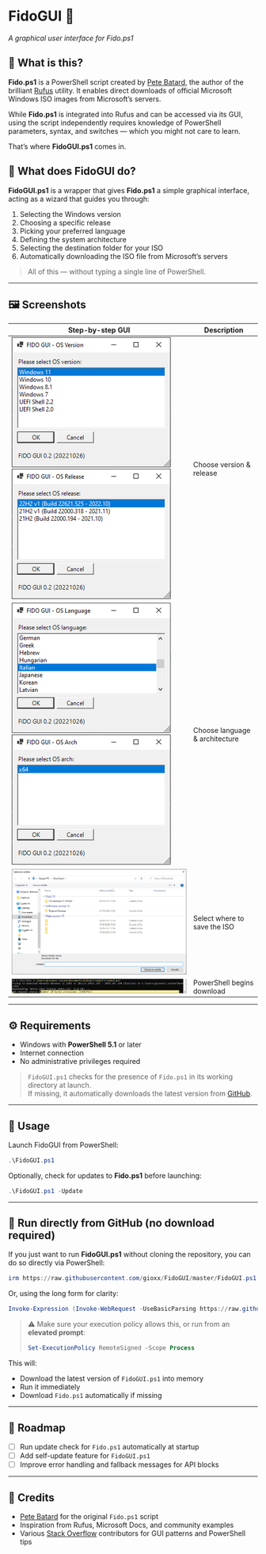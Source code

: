 # FidoGUI 🐶
*A graphical user interface for Fido.ps1*

## 📌 What is this?

**Fido.ps1** is a PowerShell script created by [Pete Batard](https://github.com/pbatard), the author of the brilliant [Rufus](https://github.com/pbatard/rufus) utility. It enables direct downloads of official Microsoft Windows ISO images from Microsoft’s servers.

While **Fido.ps1** is integrated into Rufus and can be accessed via its GUI, using the script independently requires knowledge of PowerShell parameters, syntax, and switches — which you might not care to learn.

That’s where **FidoGUI.ps1** comes in.

## 🎯 What does FidoGUI do?

**FidoGUI.ps1** is a wrapper that gives **Fido.ps1** a simple graphical interface, acting as a wizard that guides you through:

1. Selecting the Windows version  
2. Choosing a specific release  
3. Picking your preferred language  
4. Defining the system architecture  
5. Selecting the destination folder for your ISO  
6. Automatically downloading the ISO file from Microsoft’s servers

> All of this — without typing a single line of PowerShell.

---

## 🖼️ Screenshots

| Step-by-step GUI | Description |
|------------------|-------------|
| ![Select OS version](https://raw.githubusercontent.com/gioxx/FidoGUI/master/assets/0_fidogui_osversion.png) ![Select OS release](https://raw.githubusercontent.com/gioxx/FidoGUI/master/assets/1_fidogui_osrelease.png) | Choose version & release |
| ![Select OS language](https://raw.githubusercontent.com/gioxx/FidoGUI/master/assets/2_fidogui_oslang.png) ![Select OS architecture](https://raw.githubusercontent.com/gioxx/FidoGUI/master/assets/3_fidogui_osarch.png) | Choose language & architecture |
| ![Select download folder](https://raw.githubusercontent.com/gioxx/FidoGUI/master/assets/4_fidogui_folder.png) | Select where to save the ISO |
| ![Downloading ISO](https://raw.githubusercontent.com/gioxx/FidoGUI/master/assets/5_fidogui_pshelldownload.png) | PowerShell begins download |

---

## ⚙️ Requirements

- Windows with **PowerShell 5.1** or later  
- Internet connection  
- No administrative privileges required  

> `FidoGUI.ps1` checks for the presence of `Fido.ps1` in its working directory at launch.  
> If missing, it automatically downloads the latest version from [GitHub](https://github.com/pbatard/Fido).

---

## 🚀 Usage

Launch FidoGUI from PowerShell:

```powershell
.\FidoGUI.ps1
```

Optionally, check for updates to **Fido.ps1** before launching:

```powershell
.\FidoGUI.ps1 -Update
```

---

## 🧪 Run directly from GitHub (no download required)

If you just want to run **FidoGUI.ps1** without cloning the repository, you can do so directly via PowerShell:

```powershell
irm https://raw.githubusercontent.com/gioxx/FidoGUI/master/FidoGUI.ps1 | iex
```

Or, using the long form for clarity:

```powershell
Invoke-Expression (Invoke-WebRequest -UseBasicParsing https://raw.githubusercontent.com/gioxx/FidoGUI/master/FidoGUI.ps1).Content
```

> ⚠️ Make sure your execution policy allows this, or run from an **elevated prompt**:
> ```powershell
> Set-ExecutionPolicy RemoteSigned -Scope Process
> ```

This will:

- Download the latest version of `FidoGUI.ps1` into memory
- Run it immediately
- Download `Fido.ps1` automatically if missing

---

## 🔮 Roadmap

- [ ] Run update check for `Fido.ps1` automatically at startup  
- [ ] Add self-update feature for `FidoGUI.ps1`  
- [ ] Improve error handling and fallback messages for API blocks

---

## 🤝 Credits

- [Pete Batard](https://github.com/pbatard) for the original `Fido.ps1` script  
- Inspiration from Rufus, Microsoft Docs, and community examples  
- Various [Stack Overflow](https://stackoverflow.com/) contributors for GUI patterns and PowerShell tips  

